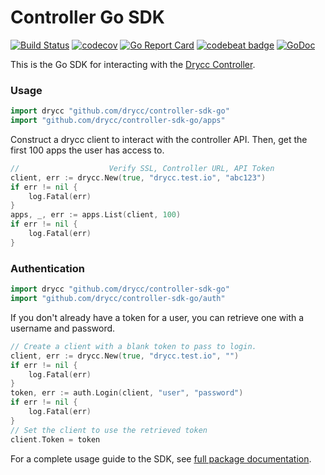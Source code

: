 # Controller Go SDK
[![Build Status](https://travis-ci.org/drycc/controller-sdk-go.svg?branch=master)](https://travis-ci.org/drycc/controller-sdk-go/)
[![codecov](https://codecov.io/gh/drycc/controller-sdk-go/branch/master/graph/badge.svg)](https://codecov.io/gh/drycc/controller-sdk-go)
[![Go Report Card](https://goreportcard.com/badge/github.com/drycc/controller-sdk-go)](https://goreportcard.com/report/github.com/drycc/controller-sdk-go)
[![codebeat badge](https://codebeat.co/badges/3ae3560d-eebf-4b36-bbf3-780d2b2e26fd)](https://codebeat.co/projects/github-com-drycc-controller-sdk-go-master)
[![GoDoc](https://godoc.org/github.com/drycc/controller-sdk-go?status.svg)](https://godoc.org/github.com/drycc/controller-sdk-go)

This is the Go SDK for interacting with the [Drycc Controller](https://github.com/drycc/controller).

### Usage

```go
import drycc "github.com/drycc/controller-sdk-go"
import "github.com/drycc/controller-sdk-go/apps"
```

Construct a drycc client to interact with the controller API. Then, get the first 100 apps the user has access to.

```go
//                    Verify SSL, Controller URL, API Token
client, err := drycc.New(true, "drycc.test.io", "abc123")
if err != nil {
    log.Fatal(err)
}
apps, _, err := apps.List(client, 100)
if err != nil {
    log.Fatal(err)
}
```

### Authentication

```go
import drycc "github.com/drycc/controller-sdk-go"
import "github.com/drycc/controller-sdk-go/auth"
```

If you don't already have a token for a user, you can retrieve one with a username and password.

```go
// Create a client with a blank token to pass to login.
client, err := drycc.New(true, "drycc.test.io", "")
if err != nil {
    log.Fatal(err)
}
token, err := auth.Login(client, "user", "password")
if err != nil {
    log.Fatal(err)
}
// Set the client to use the retrieved token
client.Token = token
```

For a complete usage guide to the SDK, see [full package documentation](https://godoc.org/github.com/drycc/controller-sdk-go).

[v2.18]: https://github.com/drycc/workflow/releases/tag/v2.18.0
[k8s-home]: http://kubernetes.io
[install-k8s]: http://kubernetes.io/gettingstarted/
[mkdocs]: http://www.mkdocs.org/
[issues]: https://github.com/drycc/workflow/issues
[prs]: https://github.com/drycc/workflow/pulls
[Drycc website]: http://drycc.com/
[blog]: https://blog.drycc.info/blog/
[#community slack]: https://slack.drycc.cc/
[slack community]: https://slack.drycc.com/
[v2.18]: https://github.com/drycc/workflow/releases/tag/v2.18.0
[v2.19]: https://web.drycc.com
[v2.19.0]: https://gist.github.com/Cryptophobia/24c204583b18b9fc74c629fb2b62dfa3/revisions
[v2.19.1]: https://github.com/drycc/workflow/releases/tag/v2.19.1
[v2.19.2]: https://github.com/drycc/workflow/releases/tag/v2.19.2
[v2.19.3]: https://github.com/drycc/workflow/releases/tag/v2.19.3
[v2.19.4]: https://github.com/drycc/workflow/releases/tag/v2.19.4
